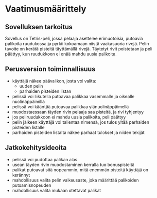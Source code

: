 # Vaatimusmäärittely
## Sovelluksen tarkoitus
Sovellus on Tetris-peli, jossa pelaaja asettelee erimuotoisia, putoavia palikoita ruudukossa ja pyrkii kokoamaan niistä vaakasuoria rivejä.
Pelin tavoite on kerätä pisteitä täyttämällä rivejä. Täytetyt rivit poistetaan ja peli päättyy, kun ruudukkoon ei enää
mahdu uusia palikoita.
  
## Perusversion toiminnallisuus

- käyttäjä näkee päävalikon, josta voi valita:
    -  uuden pelin
    -  parhaiden pisteiden listan
- pelissä voi liikutella putoavaa palikkaa vasemmalle ja oikealle nuolinäppäimillä
- pelissä voi kääntää putoavaa palikkaa ylänuolinäppäimellä
- muodostaessaan täyden rivin pelaaja saa pisteitä, ja rivi tyhjentyy
- jos peliruudukkoon ei mahdu uusia palikoita, peli päättyy
- pelin jälkeen käyttäjä voi tallentaa nimensä, jos tulos yltää parhaiden pisteiden listalle
- parhaiden pisteiden listalta näkee parhaat tulokset ja niiden tekijät

## Jatkokehitysideoita

- pelissä voi pudottaa palikan alas
- usean täyden rivin muodostaminen kerralla tuo bonuspisteitä
- palikat putoavat sitä nopeammin, mitä enemmän pisteitä käyttäjä on kerännyt
- mahdollisuus valita pelin vaikeusaste, joka määrittää palikoiden putoamisnopeuden
- mahdollisuus valita mukaan otettavat palikat